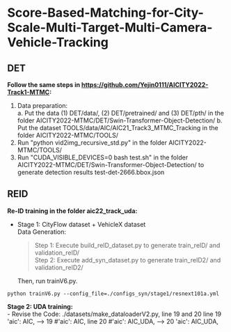 # Score-Based-Matching-for-City-Scale-Multi-Target-Multi-Camera-Vehicle-Tracking

## DET
 **Follow the same steps in https://github.com/Yejin0111/AICITY2022-Track1-MTMC:**  
   1. Data preparation:  
    a. Put the data (1) DET/data/, (2) DET/pretrained/ and (3) DET/pth/ in the folder AICITY2022-MTMC/DET/Swin-Transformer-Object-Detection/
    b. Put the dataset TOOLS/data/AIC/AIC21_Track3_MTMC_Tracking in the folder AICITY2022-MTMC/TOOLS/
   2. Run "python vid2img_recursive_std.py" in the folder AICITY2022-MTMC/TOOLS/
   3. Run "CUDA_VISIBLE_DEVICES=0 bash test.sh" in the folder AICITY2022-MTMC/DET/Swin-Transformer-Object-Detection/ to generate detection results test-det-2666.bbox.json  

## REID
   **Re-ID training in the folder aic22_track_uda:**   
   - Stage 1: CityFlow dataset + VehicleX dataset  
      Data Generation:  
        >Step 1: Execute build_reID_dataset.py to generate train_reID/ and validation_reID/  
        >Step 2: Execute add_syn_dataset.py to generate train_reID2/ and validation_reID2/  

      Then, run trainV6.py.
```
python trainV6.py --config_file=./configs_syn/stage1/resnext101a.yml
```

   **Stage 2: UDA training:**   
		- Revise the Code: ./datasets/make_dataloaderV2.py, line 19 and 20
			line 19 'aic': AIC,       --> 19 #'aic': AIC,
			line 20 #'aic': AIC_UDA,  --> 20 'aic': AIC_UDA,
